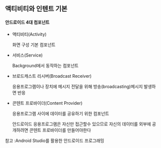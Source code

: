 ## 액티비티와 인텐트 기본

#### 안드로이드 4대 컴포넌트

- 액티비티(Activity)

  화면 구성 기본 컴포넌트

- 서비스(Service)

  Background에서 동작하는 컴포넌트

- 브로드캐스트 리시버(Broadcast Receiver)

  응용프로그램이나 장치에 메시지 전달을 위해 방송(broadcasting)메시지 발생하면 반응

- 콘텐트 프로바이더(Content Provider)

  응용프로그램 사이에 데이터를 공유하기 위한 컴포넌트

  안드로이드 응용프로그램은 자신만 접근할수 있으므로 자신의 데이터를 외부에 공개하려면 콘텐트 프로바이더를 만들어야한다

참고 :Android Studio를 활용한 안드로이드 프로그래밍
